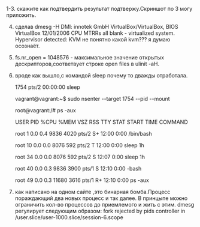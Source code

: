 1-3. скажите как подтвердить результат подтвержу.Скриншот по 3 могу приложить.

4. сделав dmesg -H 
	DMI: innotek GmbH VirtualBox/VirtualBox, BIOS VirtualBox 12/01/2006
	CPU MTRRs all blank - virtualized system.
	Hypervisor detected: KVM не понятно какой kvm???
        я думаю осознаёт.

5. fs.nr_open = 1048576 - максимальное значение открытых дескрипторов,соответвует строке open files в ulinit -aH.

6. вроде как вышло,с командой sleep почему то дважды отработала.
   
	1754 pts/2    00:00:00 sleep

	vagrant@vagrant:~$ sudo nsenter --target 1754 --pid --mount
	
	root@vagrant:/# ps -aux
	
	USER         PID %CPU %MEM    VSZ   RSS TTY      STAT START   TIME COMMAND
	
	root           1  0.0  0.4   9836  4020 pts/2    S+   12:00   0:00 /bin/bash
	
	root          10  0.0  0.0   8076   592 pts/2    T    12:00   0:00 sleep 1h
	
	root          34  0.0  0.0   8076   592 pts/2    S    12:07   0:00 sleep 1h
	
	root          40  0.0  0.3   9836  3900 pts/1    S    12:10   0:00 -bash
	
	root          49  0.0  0.3  11680  3616 pts/1    R+   12:10   0:00 ps -aux

7. как написано на одном сайте ,это бинарная бомба.Процесс пораждающий два новых процесс и так далее.
	В принцыпе можно ограничить кол-во процессов до приемлемого и жить с этим.
	dmesg регулирует следующим образом:
	fork rejected by pids controller in /user.slice/user-1000.slice/session-6.scope

